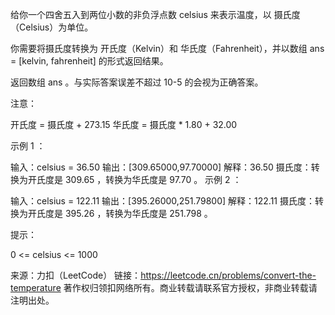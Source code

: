 
给你一个四舍五入到两位小数的非负浮点数 celsius 来表示温度，以 摄氏度（Celsius）为单位。

你需要将摄氏度转换为 开氏度（Kelvin）和 华氏度（Fahrenheit），并以数组 ans = [kelvin, fahrenheit] 的形式返回结果。

返回数组 ans 。与实际答案误差不超过 10-5 的会视为正确答案。

注意：

开氏度 = 摄氏度 + 273.15
华氏度 = 摄氏度 * 1.80 + 32.00
 

示例 1 ：

输入：celsius = 36.50
输出：[309.65000,97.70000]
解释：36.50 摄氏度：转换为开氏度是 309.65 ，转换为华氏度是 97.70 。
示例 2 ：

输入：celsius = 122.11
输出：[395.26000,251.79800]
解释：122.11 摄氏度：转换为开氏度是 395.26 ，转换为华氏度是 251.798 。
 

提示：

0 <= celsius <= 1000

来源：力扣（LeetCode）
链接：https://leetcode.cn/problems/convert-the-temperature
著作权归领扣网络所有。商业转载请联系官方授权，非商业转载请注明出处。